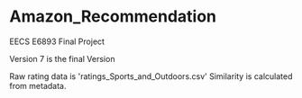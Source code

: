 # Amazon_Recommendation

EECS E6893 Final Project

Version 7 is the final Version

Raw rating data is 'ratings_Sports_and_Outdoors.csv'
Similarity is calculated from metadata.
